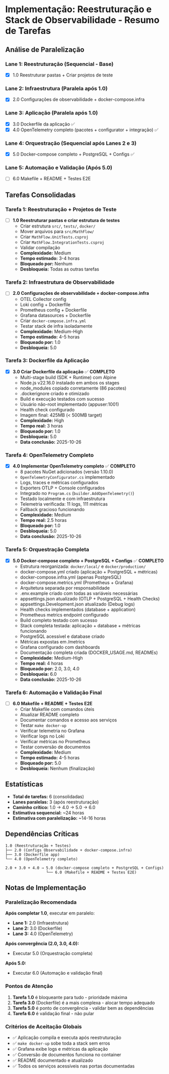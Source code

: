 # Implementação: Reestruturação e Stack de Observabilidade - Resumo de Tarefas

## Análise de Paralelização

### Lane 1: Reestruturação (Sequencial - Base)
- [x] 1.0 Reestruturar pastas + Criar projetos de teste

### Lane 2: Infraestrutura (Paralela após 1.0)
- [x] 2.0 Configurações de observabilidade + docker-compose.infra

### Lane 3: Aplicação (Paralela após 1.0)
- [x] 3.0 Dockerfile da aplicação ✅
- [x] 4.0 OpenTelemetry completo (pacotes + configurator + integração) ✅

### Lane 4: Orquestração (Sequencial após Lanes 2 e 3)
- [x] 5.0 Docker-compose completo + PostgreSQL + Configs ✅

### Lane 5: Automação e Validação (Após 5.0)
- [ ] 6.0 Makefile + README + Testes E2E

## Tarefas Consolidadas

### Tarefa 1: Reestruturação + Projetos de Teste
- [ ] **1.0 Reestruturar pastas e criar estrutura de testes**
  - Criar estrutura `src/`, `tests/`, `docker/`
  - Mover arquivos para `src/MathFlow/`
  - Criar `MathFlow.UnitTests.csproj`
  - Criar `MathFlow.IntegrationTests.csproj`
  - Validar compilação
  - **Complexidade:** Medium
  - **Tempo estimado:** 3-4 horas
  - **Bloqueado por:** Nenhum
  - **Desbloqueia:** Todas as outras tarefas

### Tarefa 2: Infraestrutura de Observabilidade
- [ ] **2.0 Configurações de observabilidade + docker-compose.infra**
  - OTEL Collector config
  - Loki config + Dockerfile
  - Prometheus config + Dockerfile
  - Grafana datasources + Dockerfile
  - Criar `docker-compose.infra.yml`
  - Testar stack de infra isoladamente
  - **Complexidade:** Medium-High
  - **Tempo estimado:** 4-5 horas
  - **Bloqueado por:** 1.0
  - **Desbloqueia:** 5.0

### Tarefa 3: Dockerfile da Aplicação
- [x] **3.0 Criar Dockerfile da aplicação** ✅ **COMPLETO**
  - Multi-stage build (SDK + Runtime) com Alpine
  - Node.js v22.16.0 instalado em ambos os stages
  - node_modules copiado corretamente (86 pacotes)
  - .dockerignore criado e otimizado
  - Build e execução testados com sucesso
  - Usuário não-root implementado (appuser:1001)
  - Health check configurado
  - Imagem final: 425MB (< 500MB target)
  - **Complexidade:** High
  - **Tempo real:** 3 horas
  - **Bloqueado por:** 1.0
  - **Desbloqueia:** 5.0
  - **Data conclusão:** 2025-10-26

### Tarefa 4: OpenTelemetry Completo
- [x] **4.0 Implementar OpenTelemetry completo** ✅ **COMPLETO**
  - 8 pacotes NuGet adicionados (versão 1.10.0)
  - `OpenTelemetryConfigurator.cs` implementado
  - Logs, traces e métricas configurados
  - Exporters OTLP + Console configurados
  - Integrado no `Program.cs` (`builder.AddOpenTelemetry()`)
  - Testado localmente e com infraestrutura
  - Telemetria verificada: 11 logs, 111 métricas
  - Fallback gracioso funcionando
  - **Complexidade:** Medium
  - **Tempo real:** 2.5 horas
  - **Bloqueado por:** 1.0
  - **Desbloqueia:** 5.0
  - **Data conclusão:** 2025-10-26

### Tarefa 5: Orquestração Completa
- [x] **5.0 Docker-compose completo + PostgreSQL + Configs** ✅ **COMPLETO**
  - Estrutura reorganizada: `docker/local/` e `docker/production/`
  - docker-compose.yml criado (aplicação + PostgreSQL + métricas)
  - docker-compose.infra.yml (apenas PostgreSQL)
  - docker-compose.metrics.yml (Prometheus + Grafana)
  - Arquitetura separada por responsabilidade
  - .env.example criado com todas as variáveis necessárias
  - appsettings.json atualizado (OTLP + PostgreSQL + Health Checks)
  - appsettings.Development.json atualizado (Debug logs)
  - Health checks implementados (database + application)
  - Prometheus metrics endpoint configurado
  - Build completo testado com sucesso
  - Stack completa testada: aplicação + database + métricas funcionando
  - PostgreSQL acessível e database criado
  - Métricas expostas em /metrics
  - Grafana configurado com dashboards
  - Documentação completa criada (DOCKER_USAGE.md, READMEs)
  - **Complexidade:** Medium-High
  - **Tempo real:** 4 horas
  - **Bloqueado por:** 2.0, 3.0, 4.0
  - **Desbloqueia:** 6.0
  - **Data conclusão:** 2025-10-26

### Tarefa 6: Automação e Validação Final
- [ ] **6.0 Makefile + README + Testes E2E**
  - Criar Makefile com comandos úteis
  - Atualizar README completo
  - Documentar comandos e acesso aos serviços
  - Testar `make docker-up`
  - Verificar telemetria no Grafana
  - Verificar logs no Loki
  - Verificar métricas no Prometheus
  - Testar conversão de documentos
  - **Complexidade:** Medium
  - **Tempo estimado:** 4-5 horas
  - **Bloqueado por:** 5.0
  - **Desbloqueia:** Nenhum (finalização)

## Estatísticas

- **Total de tarefas:** 6 (consolidadas)
- **Lanes paralelas:** 3 (após reestruturação)
- **Caminho crítico:** 1.0 → 4.0 → 5.0 → 6.0
- **Estimativa sequencial:** ~24 horas
- **Estimativa com paralelização:** ~14-16 horas

## Dependências Críticas

```
1.0 (Reestruturação + Testes)
├── 2.0 (Configs Observabilidade + docker-compose.infra)
├── 3.0 (Dockerfile app)
└── 4.0 (OpenTelemetry completo)

2.0 + 3.0 + 4.0 → 5.0 (docker-compose completo + PostgreSQL + Configs)
                  └── 6.0 (Makefile + README + Testes E2E)
```

## Notas de Implementação

### Paralelização Recomendada

**Após completar 1.0**, executar em paralelo:
- **Lane 1:** 2.0 (Infraestrutura)
- **Lane 2:** 3.0 (Dockerfile)
- **Lane 3:** 4.0 (OpenTelemetry)

**Após convergência (2.0, 3.0, 4.0):**
- Executar 5.0 (Orquestração completa)

**Após 5.0:**
- Executar 6.0 (Automação e validação final)

### Pontos de Atenção

1. **Tarefa 1.0** é bloqueante para tudo - prioridade máxima
2. **Tarefa 3.0** (Dockerfile) é a mais complexa - alocar tempo adequado
3. **Tarefa 5.0** é ponto de convergência - validar bem as dependências
4. **Tarefa 6.0** é validação final - não pular

### Critérios de Aceitação Globais

- ✅ Aplicação compila e executa após reestruturação
- ✅ `make docker-up` sobe toda a stack sem erros
- ✅ Grafana exibe logs e métricas da aplicação
- ✅ Conversão de documentos funciona no container
- ✅ README documentado e atualizado
- ✅ Todos os serviços acessíveis nas portas documentadas
